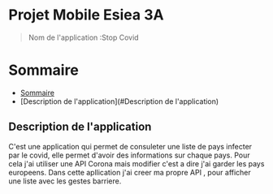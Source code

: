 # Projet Mobile Esiea 3A

> Nom de l'application :Stop Covid

Sommaire
=================

<!--ts-->
   * [Sommaire](#Sommaire)
   * [Description de l'application](#Description de l'application)
  
     

## Description de l'application
C'est une application qui permet de consuleter une liste de pays infecter par le covid, elle permet d'avoir des informations sur chaque pays.
Pour cela j'ai utiliser une API Corona mais modifier c'est a dire j'ai garder les pays europeens. Dans cette apllication j'ai creer ma propre API , pour afficher une liste avec les gestes barriere.  



